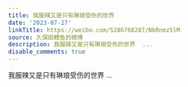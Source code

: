 ```yaml
---
title: 我服辣又是只有琳琅受伤的世界
date: '2023-07-27'
linkTitle: https://weibo.com/5286768287/NbRnmz5lM
source: 久保田鲤鱼的微博
description: 我服辣又是只有琳琅受伤的世界  ...
disable_comments: true
---
```

我服辣又是只有琳琅受伤的世界  ...